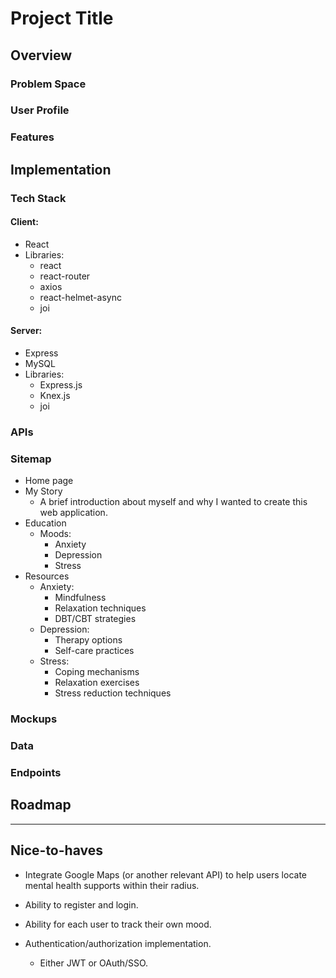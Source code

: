 # Project Title

## Overview

### Problem Space

### User Profile

### Features

## Implementation

### Tech Stack

#### Client:

- React
- Libraries:
    - react
    - react-router
    - axios
    - react-helmet-async
    - joi

#### Server:

- Express
- MySQL
- Libraries:
    - Express.js
    - Knex.js
    - joi

### APIs

### Sitemap

- Home page
- My Story
    - A brief introduction about myself and why I wanted to create this web application.
- Education
    - Moods:
        - Anxiety
        - Depression
        - Stress
- Resources
    - Anxiety:
        - Mindfulness
        - Relaxation techniques
        - DBT/CBT strategies
    - Depression:
        - Therapy options
        - Self-care practices
    - Stress:
        - Coping mechanisms
        - Relaxation exercises
        - Stress reduction techniques

### Mockups

### Data

### Endpoints

## Roadmap

---

## Nice-to-haves

- Integrate Google Maps (or another relevant API) to help users locate mental health supports within their radius.

- Ability to register and login.

- Ability for each user to track their own mood.

- Authentication/authorization implementation.
    - Either JWT or OAuth/SSO.